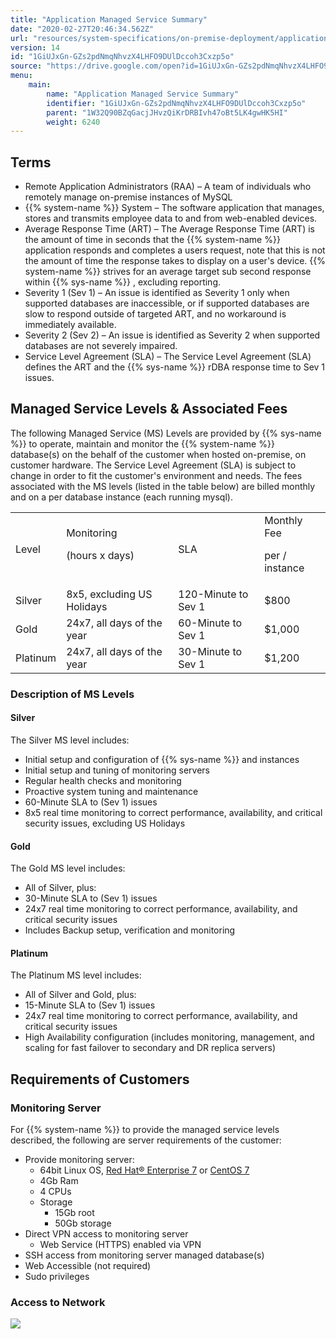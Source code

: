 ```yaml
---
title: "Application Managed Service Summary"
date: "2020-02-27T20:46:34.562Z"
url: "resources/system-specifications/on-premise-deployment/application-managed-service-summary.html"
version: 14
id: "1GiUJxGn-GZs2pdNmqNhvzX4LHFO9DUlDccoh3Cxzp5o"
source: "https://drive.google.com/open?id=1GiUJxGn-GZs2pdNmqNhvzX4LHFO9DUlDccoh3Cxzp5o"
menu:
    main:
        name: "Application Managed Service Summary"
        identifier: "1GiUJxGn-GZs2pdNmqNhvzX4LHFO9DUlDccoh3Cxzp5o"
        parent: "1W32Q90BZqGacjJHvzQiKrDRBIvh47oBt5LK4gwHK5HI"
        weight: 6240
---
```

## Terms

* Remote Application Administrators (RAA) – A team of individuals who remotely manage on-premise instances of MySQL
* {{% system-name %}} System – The software application that manages, stores and transmits employee data to and from web-enabled devices.
* Average Response Time (ART) – The Average Response Time (ART) is the amount of time in seconds that the {{% system-name %}} application responds and completes a users request, note that this is not the amount of time the response takes to display on a user's device. {{% system-name %}} strives for an average target sub second response within {{% sys-name %}} , excluding reporting.
* Severity 1 (Sev 1) – An issue is identified as Severity 1 only when supported databases are inaccessible, or if supported databases are slow to respond outside of targeted ART, and no workaround is immediately available.
* Severity 2 (Sev 2) – An issue is identified as Severity 2 when supported databases are not severely impaired.
* Service Level Agreement (SLA) – The Service Level Agreement (SLA) defines the ART and the {{% sys-name %}} rDBA response time to Sev 1 issues.

## Managed Service Levels & Associated Fees

The following Managed Service (MS) Levels are provided by {{% sys-name %}} to operate, maintain and monitor the {{% system-name %}} database(s) on the behalf of the customer when hosted on-premise, on customer hardware. The Service Level Agreement (SLA) is subject to change in order to fit the customer's environment and needs. The fees associated with the MS levels (listed in the table below) are billed monthly and on a per database instance (each running mysql).

<table>
  <tr>
    <td>Level</td>
    <td>
Monitoring

(hours x days)
    </td>
    <td>SLA</td>
    <td>
Monthly Fee

per / instance
    </td>
  </tr>
  <tr>
    <td>Silver</td>
    <td>8x5, excluding US Holidays</td>
    <td>120-Minute to Sev 1</td>
    <td>$800</td>
  </tr>
  <tr>
    <td>Gold</td>
    <td>24x7, all days of the year</td>
    <td>60-Minute to Sev 1</td>
    <td>$1,000</td>
  </tr>
  <tr>
    <td>Platinum</td>
    <td>24x7, all days of the year</td>
    <td>30-Minute to Sev 1</td>
    <td>$1,200</td>
  </tr>
</table>

### Description of MS Levels

#### Silver

The Silver MS level includes:

* Initial setup and configuration of {{% sys-name %}} and instances
* Initial setup and tuning of monitoring servers
* Regular health checks and monitoring
* Proactive system tuning and maintenance
* 60-Minute SLA to (Sev 1) issues
* 8x5 real time monitoring to correct performance, availability, and critical security issues, excluding US Holidays

#### Gold

The Gold MS level includes:

* All of Silver, plus:
* 30-Minute SLA to (Sev 1) issues
* 24x7 real time monitoring to correct performance, availability, and critical security issues
* Includes Backup setup, verification and monitoring

#### Platinum

The Platinum MS level includes:

* All of Silver and Gold, plus:
* 15-Minute SLA to (Sev 1) issues
* 24x7 real time monitoring to correct performance, availability, and critical security issues
* High Availability configuration (includes monitoring, management, and scaling for fast failover to secondary and DR replica servers)

## Requirements of Customers

### Monitoring Server

For {{% system-name %}} to provide the managed service levels described, the following are server requirements of the customer:

* Provide monitoring server:
    * 64bit Linux OS, [Red Hat® Enterprise 7](https://access.redhat.com/documentation/en-US/Red_Hat_Enterprise_Linux/7/index.html) or [CentOS 7](https://wiki.centos.org/Manuals/ReleaseNotes/CentOS7)
    * 4Gb Ram
    * 4 CPUs
    * Storage
        * 15Gb root
        * 50Gb storage
* Direct VPN access to monitoring server
    * Web Service (HTTPS) enabled via VPN
* SSH access from monitoring server managed database(s)
* Web Accessible (not required)
* Sudo privileges

### Access to Network

![](application-managed-service-summary.images/image1.png)

